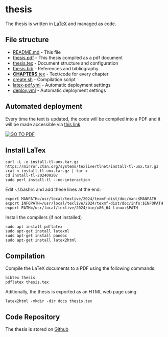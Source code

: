 # thesis

The thesis is written in [LaTeX](https://www.tug.org/texlive/quickinstall.html) and managed as code.

## File structure

* [README.md](README.md) - This file
* [thesis.pdf](https://n2048-creative-technology.github.io/thesis/thesis.pdf) - This thesis compiled as a pdf document
* [thesis.tex](src/thesis.tex) - Document structure and configuration
* [thesis.bib](src/thesis.bib) - References and bibliography
* [****CHAPTERS****.tex](src/*.tex) - Text/code for every chapter
* [create.sh](create.sh) - Compilation script
* [latex-pdf.yml](.github/workflows/latex-pdf.yml) - Automatic deployment settings
* [deploy.yml](.github/workflows/deploy.yml) - Automatic deployment settings

## Automated deployment 

Every time the text is updated, the code will be compiled into a PDF and it will be made accessible via 
[this link](https://n2048-creative-technology.github.io/thesis/)

[![GO TO PDF](https://img.shields.io/badge/Button-Label-blue)](https://n2048-creative-technology.github.io/thesis/)

## Install LaTex
```
curl -L -o install-tl-unx.tar.gz https://mirror.ctan.org/systems/texlive/tlnet/install-tl-unx.tar.gz
zcat < install-tl-unx.tar.gz | tar x
cd install-tl-20240920/
sudo perl install-tl --no-interaction 
```

Edit ~/.bashrc and add these lines at the end: 
```
export MANPATH=/usr/local/texlive/2024/texmf-dist/doc/man:$MANPATH
export INFOPATH=/usr/local/texlive/2024/texmf-dist/doc/info:$INFOPATH
export PATH=/usr/local/texlive/2024/bin/x86_64-linux:$PATH
```

Install the compilers (if not installed)
```
sudo apt install pdflatex
sudo apt-get install latexml
sudo apt-get install pandoc
sudo apt-get install latex2html
```

## Compilation
Compile the LaTeX documents to a PDF using the following commands: 
```
bibtex thesis
pdflatex thesis.tex 
``` 

Aditionally, the thesis is exported as an HTML web page using 
```
latex2html -mkdir -dir docs thesis.tex
```

## Code Repository
The thesis is stored on [Github](https://github.com/n2048-creative-technology/thesis)
